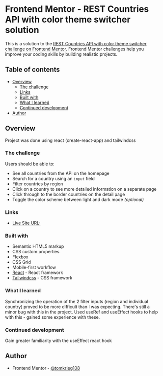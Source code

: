 # Frontend Mentor - REST Countries API with color theme switcher solution

This is a solution to the [REST Countries API with color theme switcher challenge on Frontend Mentor](https://www.frontendmentor.io/challenges/rest-countries-api-with-color-theme-switcher-5cacc469fec04111f7b848ca). Frontend Mentor challenges help you improve your coding skills by building realistic projects. 

## Table of contents

- [Overview](#overview)
  - [The challenge](#the-challenge)
  - [Links](#links)
  - [Built with](#built-with)
  - [What I learned](#what-i-learned)
  - [Continued development](#continued-development)
- [Author](#author)

## Overview

Project was done using react (create-react-app) and tailwindcss

### The challenge

Users should be able to:

- See all countries from the API on the homepage
- Search for a country using an `input` field
- Filter countries by region
- Click on a country to see more detailed information on a separate page
- Click through to the border countries on the detail page
- Toggle the color scheme between light and dark mode *(optional)*


### Links

- [Live Site URL:](https://fantastic-shortbread-1e555c.netlify.app/)

### Built with

- Semantic HTML5 markup
- CSS custom properties
- Flexbox
- CSS Grid
- Mobile-first workflow
- [React](https://reactjs.org) - React framework
- [Tailwindcss](https://tailwindcss.com/) - CSS framework

### What I learned

Synchronizing the operation of the 2 filter inputs (region and individual country) proved to be more difficult than I was expecting.
There's still a minor bug with this in the project.  Used useRef and useEffect hooks to help with this - gained some experience with these.

### Continued development

Gain greater familiarity with the useEffect react hook


## Author
- Frontend Mentor - [@tomkrieg108](https://www.frontendmentor.io/profile/yourusername)
